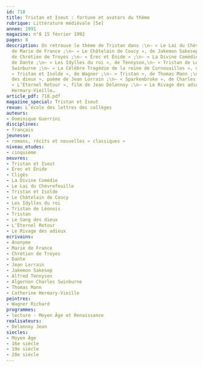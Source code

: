 ```yaml
---
id: 718
title: Tristan et Iseut : fortune et avatars du thème
rubrique: Littérature médiévale [5e] 
annee: 1991
magazine: n°8 15 février 1992
pages: 8
description: On retrouve le thème de Tristan dans :\n– « Le Lai du Chèvrefeuille »,
  de Marie de France ;\n– « Le Châtelain de Coucy », de Jakemon Sakesep ; \n– « Cligès »,
  de Chrétien de Troyes ;\n– « Érec et Énide » ;\n– « La Divine Comédie » (l’Enfer),
  de Dante ;\n– « Les Idylles du roi », de Tennyson,\n– « Tristan de Léonois », de
  Swinburne ;\n– « La Célèbre Tragédie de la reine de Cornouailles », de Thomas Hardy ;\n–
  « Tristan et Isolde », de Wagner ;\n– « Tristan », de Thomas Mann ;\n– « Le Sang
  des dieux », poème de Jean Lorrain ;\n– « Sparkenbroke », de Charles Morgan ;\n–
  « L’Éternel Retour », film de Jean Delannoy ;\n– « Le Rivage des adieux », de Catherine
  Hermary-Vieille…
article_pdf: 718.pdf
magazine_special: Tristan et Iseut
revue: L’école des lettres des collèges
auteurs:
- Dominique Guerrini
disciplines:
- français
jeunesse:
- romans, récits et nouvelles « classiques »
niveau_etudes:
- cinquième
oeuvres:
- Tristan et Iseut
- Érec et Énide
- Cligès
- La Divine Comédie
- Le Lai du Chèvrefeuille
- Tristan et Isolde
- Le Châtelain de Coucy
- Les Idylles du roi
- Tristan de Léonois
- Tristan
- Le Sang des dieux
- L’Éternel Retour
- Le Rivage des adieux
ecrivains:
- Anonyme
- Marie de France
- Chrétien de Troyes
- Dante
- Jean Lorrain
- Jakemon Sakesep
- Alfred Tennyson
- Algernon Charles Swinburne
- Thomas Mann
- Catherine Hermary-Vieille
peintres:
- Wagner Richard
programmes:
- lecture - Moyen Âge et Renaissance
realisateurs:
- Delannoy Jean
siecles:
- Moyen Âge
- 16e siècle
- 19e siècle
- 20e siècle
---
```

